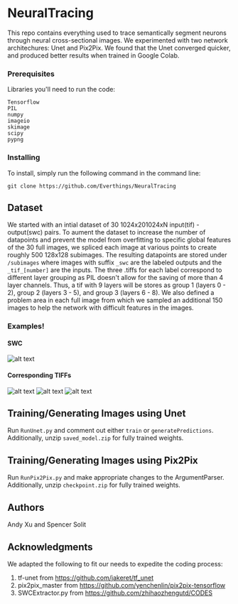 # NeuralTracing
This repo contains everything used to trace semantically segment neurons through neural cross-sectional images. We experimented with two network architechures: Unet and Pix2Pix. We found that the Unet converged quicker, and produced better results when trained in Google Colab.

### Prerequisites
Libraries you'll need to run the code:
```
Tensorflow
PIL
numpy
imageio
skimage
scipy
pypng
```

### Installing
To install, simply run the following command in the command line:
```
git clone https://github.com/Everthings/NeuralTracing
```

## Dataset
We started with an intial dataset of 30 1024x201024xN input(tif) - output(swc) pairs. To aument the dataset to increase the number of datapoints and prevent the model from overfitting to specific global features of the 30 full images, we spliced each image at various points to create roughly 500 128x128 subimages. The resulting datapoints are stored under ``/subimages`` where images with suffix ``_swc`` are the labeled outputs and the ``_tif_[number]`` are the inputs. The three .tiffs for each label correspond to different layer grouping as PIL doesn't allow for the saving of more than 4 layer channels. Thus, a tif with 9 layers will be stores as group 1 (layers 0 - 2), group 2 (layers 3 - 5), and group 3 (layers 6 - 8). We also defined a problem area in each full image from which we sampled an additional 150 images to help the network with difficult features in the images.

### Examples!
#### SWC
![alt text](https://user-images.githubusercontent.com/16503485/57531125-c4c8c200-7306-11e9-8593-43c9812788bf.png)

#### Corresponding TIFFs
![alt text](https://user-images.githubusercontent.com/16503485/57531129-c6928580-7306-11e9-9289-0d0b10af4a19.png)
![alt text](https://user-images.githubusercontent.com/16503485/57531133-c85c4900-7306-11e9-8675-7cc8cebf1bac.png)
![alt text](https://user-images.githubusercontent.com/16503485/57531135-c98d7600-7306-11e9-9d2f-0bacb29e4524.png)

## Training/Generating Images using Unet
Run ```RunUnet.py``` and comment out either ```train``` or ```generatePredictions```. Additionally, unzip ```saved_model.zip``` for fully trained weights.

## Training/Generating Images using Pix2Pix
Run ```RunPix2Pix.py``` and make appropriate changes to the ArgumentParser. Additionally, unzip ```checkpoint.zip``` for fully trained weights.

## Authors
Andy Xu and Spencer Solit

## Acknowledgments
We adapted the following to fit our needs to expedite the coding process:
1. tf-unet from https://github.com/jakeret/tf_unet
2. pix2pix_master from https://github.com/yenchenlin/pix2pix-tensorflow
3. SWCExtractor.py from https://github.com/zhihaozhengutd/CODES

